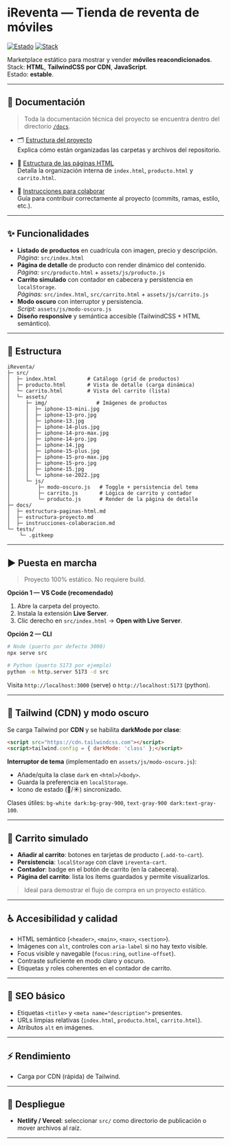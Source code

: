 # iReventa — Tienda de reventa de móviles

[![Estado](https://img.shields.io/badge/estado-estable-success)](#) 
[![Stack](https://img.shields.io/badge/stack-HTML%20%7C%20Tailwind%20(CDN)%20%7C%20JavaScript-blue)](#)

Marketplace estático para mostrar y vender **móviles reacondicionados**.  
Stack: **HTML**, **TailwindCSS por CDN**, **JavaScript**.  
Estado: **estable**.

---

## 📖 Documentación

> Toda la documentación técnica del proyecto se encuentra dentro del directorio [`/docs`](docs/).

- 🗂️ [Estructura del proyecto](docs/estructura-proyecto.md)  
  Explica cómo están organizadas las carpetas y archivos del repositorio.

- 🧱 [Estructura de las páginas HTML](docs/estructura-paginas-html.md)  
  Detalla la organización interna de `index.html`, `producto.html` y `carrito.html`.

- 🤝 [Instrucciones para colaborar](docs/instrucciones-colaboracion.md)  
  Guía para contribuir correctamente al proyecto (commits, ramas, estilo, etc.).

---

## ✨ Funcionalidades

- **Listado de productos** en cuadrícula con imagen, precio y descripción.  
  _Página:_ `src/index.html`
- **Página de detalle** de producto con render dinámico del contenido.  
  _Página:_ `src/producto.html` + `assets/js/producto.js`
- **Carrito simulado** con contador en cabecera y persistencia en `localStorage`.  
  _Páginas:_ `src/index.html`, `src/carrito.html` + `assets/js/carrito.js`
- **Modo oscuro** con interruptor y persistencia.  
  _Script:_ `assets/js/modo-oscuro.js`
- **Diseño responsive** y semántica accesible (TailwindCSS + HTML semántico).

---

## 📁 Estructura

```
iReventa/
├─ src/
│  ├─ index.html          # Catálogo (grid de productos)
│  ├─ producto.html       # Vista de detalle (carga dinámica)
│  └─ carrito.html        # Vista del carrito (lista)
│  └─ assets/
│     ├─ img/                # Imágenes de productos
│     │  ├─ iphone-13-mini.jpg
│     │  ├─ iphone-13-pro.jpg
│     │  ├─ iphone-13.jpg
│     │  ├─ iphone-14-plus.jpg
│     │  ├─ iphone-14-pro-max.jpg
│     │  ├─ iphone-14-pro.jpg
│     │  ├─ iphone-14.jpg
│     │  ├─ iphone-15-plus.jpg
│     │  ├─ iphone-15-pro-max.jpg
│     │  ├─ iphone-15-pro.jpg
│     │  ├─ iphone-15.jpg
│     │  └─ iphone-se-2022.jpg
│     └─ js/
│         ├─ modo-oscuro.js   # Toggle + persistencia del tema
│         ├─ carrito.js       # Lógica de carrito y contador
│         └─ producto.js      # Render de la página de detalle
├─ docs/
│  ├─ estructura-paginas-html.md
│  ├─ estructura-proyecto.md
│  ├─ instrucciones-colaboracion.md
└─ tests/
    └─ .gitkeep
```

---

## ▶️ Puesta en marcha

> Proyecto 100% estático. No requiere build.

**Opción 1 — VS Code (recomendado)**  
1. Abre la carpeta del proyecto.  
2. Instala la extensión **Live Server**.  
3. Clic derecho en `src/index.html` → **Open with Live Server**.

**Opción 2 — CLI**  
```bash
# Node (puerto por defecto 3000)
npx serve src

# Python (puerto 5173 por ejemplo)
python -m http.server 5173 -d src
```
Visita `http://localhost:3000` (serve) o `http://localhost:5173` (python).

---

## 🎨 Tailwind (CDN) y modo oscuro

Se carga Tailwind por **CDN** y se habilita **darkMode por clase**:
```html
<script src="https://cdn.tailwindcss.com"></script>
<script>tailwind.config = { darkMode: 'class' };</script>
```

**Interruptor de tema** (implementado en `assets/js/modo-oscuro.js`):  
- Añade/quita la clase `dark` en `<html>`/`<body>`.  
- Guarda la preferencia en `localStorage`.  
- Icono de estado (🌙/☀️) sincronizado.

Clases útiles: `bg-white dark:bg-gray-900`, `text-gray-900 dark:text-gray-100`.

---

## 🛒 Carrito simulado

- **Añadir al carrito**: botones en tarjetas de producto (`.add-to-cart`).  
- **Persistencia**: `localStorage` con clave `ireventa-cart`.  
- **Contador**: badge en el botón de carrito (en la cabecera).  
- **Página del carrito**: lista los ítems guardados y permite visualizarlos.  

> Ideal para demostrar el flujo de compra en un proyecto estático.

---

## ♿ Accesibilidad y calidad

- HTML semántico (`<header>`, `<main>`, `<nav>`, `<section>`).  
- Imágenes con `alt`, controles con `aria-label` si no hay texto visible.  
- Focus visible y navegable (`focus:ring`, `outline-offset`).  
- Contraste suficiente en modo claro y oscuro.  
- Etiquetas y roles coherentes en el contador de carrito.

---

## 🔎 SEO básico

- Etiquetas `<title>` y `<meta name="description">` presentes.  
- URLs limpias relativas (`index.html`, `producto.html`, `carrito.html`).  
- Atributos `alt` en imágenes.

---

## ⚡ Rendimiento

- Carga por CDN (rápida) de Tailwind. 

---

## 🚀 Despliegue

- **Netlify / Vercel**: seleccionar `src/` como directorio de publicación o mover archivos al raíz.  

---
